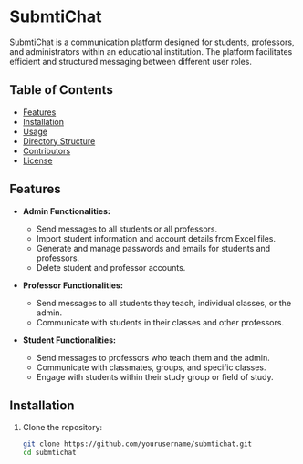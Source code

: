 # SubmtiChat

SubmtiChat is a communication platform designed for students, professors, and administrators within an educational institution. The platform facilitates efficient and structured messaging between different user roles.

## Table of Contents

- [Features](#features)
- [Installation](#installation)
- [Usage](#usage)
- [Directory Structure](#directory-structure)
- [Contributors](#contributors)
- [License](#license)

## Features

- **Admin Functionalities:**
  - Send messages to all students or all professors.
  - Import student information and account details from Excel files.
  - Generate and manage passwords and emails for students and professors.
  - Delete student and professor accounts.

- **Professor Functionalities:**
  - Send messages to all students they teach, individual classes, or the admin.
  - Communicate with students in their classes and other professors.

- **Student Functionalities:**
  - Send messages to professors who teach them and the admin.
  - Communicate with classmates, groups, and specific classes.
  - Engage with students within their study group or field of study.

## Installation

1. Clone the repository:
   ```bash
   git clone https://github.com/yourusername/submtichat.git
   cd submtichat

